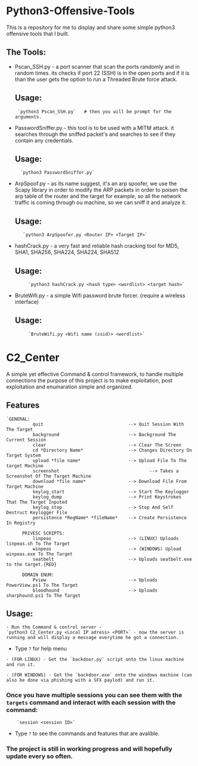 # Python3-Offensive-Tools
This is a repository for me to display and share some simple python3 offensive tools that I built.

## The Tools:
  
  * Pscan_SSH.py - a port scanner that scan the ports randomly and in random times.
                   its checks if port 22 (SSH) is in the open ports and if it is than
                   the user gets the option to run a Threaded Brute force attack.
       ## Usage:  
       
         `python3 Pscan_SSH.py`   # then you will be prompt for the arguments.
                 
   
  * PasswordSniffer.py - this tool is to be used with a MITM attack. 
                         it searches through the sniffed packet's and
                         searches to see if they contain any credentials.
       ## Usage:  
       
          `python3 PasswordSniffer.py`                  
  
  
  * ArpSpoof.py - as its name suggest, it's an arp spoofer, we use the Scapy library in order to modify
                  the ARP packets in order to poisen the arp table of the router and the target for example,
                  so all the network traffic is coming through ou machine, so we can sniff it and analyze it.
       ## Usage:  
     
           `python3 ArpSpoofer.py <Router IP> <Target IP>`
                  
 
 * hashCrack.py - a very fast and reliable hash cracking tool for MD5, SHA1, SHA256, SHA224, SHA224, SHA512
        
      ## Usage:  
       
            `python3 hashCrack.py <hash type> <wordlist> <target hash>`
  
 * BruteWifi.py - a simple Wifi password brute forcer.  (require a wireless interface)
        
      ## Usage:  
       
            `BruteWifi.py <Wifi name (ssid)> <wordlist>`


# C2_Center
  
  A simple yet effective Command & control framework, to handle multiple connections
  the purpose of this project is to make exploitation, post exploitation and enumaration simple and organized.
  
## Features
  
    `GENERAL:
              quit                                --> Quit Session With The Target
              background                          --> Background The Current Session
              clear                               --> Clear The Screen
              cd *Directory Name*                 --> Changes Directory On Target System
              upload *file name*                  --> Upload File To The target Machine
              screenshot             				      --> Takes a Screenshot Of The Target Machine
              download *file name*                --> Download File From Target Machine
              keylog_start                        --> Start The Keylogger
              keylog_dump                         --> Print Keystrokes That The Target Inputed
              keylog_stop                         --> Stop And Self Destruct Keylogger File
              persistence *RegName* *fileName*    --> Create Persistence In Registry

          PRIVESC SCRIPTS:
              linpeas                             --> (LINUX) Uploads linpeas.sh To The Target
              winpeas                             --> (WINDOWS) Upload winpeas.exe To The Target
              seatbelt                            --> Uploads seatbelt.exe to the target.{RED}

          DOMAIN ENUM:
              Pview                               --> Uploads PowerView.ps1 To The Target
              bloodhound                          --> Uploads sharphound.ps1 To The Target


            
            
  ## Usage:
    - Run the Command & control server -
    `python3 C2_Center.py <Local IP adress> <PORT>` - now the server is running and will display a message everytime he got a connection.
   
   * Type `?` for help menu
    
    - (FOR LINUX) - Get the `backdoor.py` script onto the linux machine and run it. 
    
    - (FOR WINDOWS) - Get the `backdoor.exe` onto the windows machine (can also be done via phishing with a SFX paylod) and run it.
    
   ### Once you have multiple sessions you can see them with the `targets` command and interact with each session with the command:
        `session <session ID>`
  * Type `?` to see the commands and features that are avalible.
    
  ### The project is still in working progress and will hopefully update every so often.
   
   
